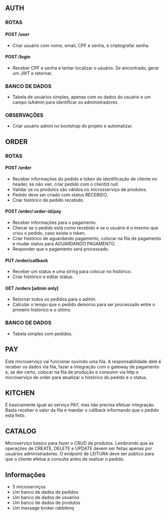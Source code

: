 ## AUTH
### ROTAS
#### POST /user
- Criar usuário com nome, email, CPF e senha, e criptografar senha.
#### POST /login
- Receber CPF e senha e tentar localizar o usuário. Se encontrado, gerar um JWT e retornar.
### BANCO DE DADOS
- Tabela de usuários simples, apenas com os dados do usuário e um campo isAdmin para identificar os administradores.
### OBSERVAÇÕES
- Criar usuário admin no bootstrap do projeto e automatizar.

## ORDER
### ROTAS
#### POST /order
- Receber informações do pedido e token de identificação de cliente no header, se não vier, criar pedido com o clientId null. 
- Validar se os produtos são válidos no microsserviço de produtos. 
- Pedido deve ser criado com status RECEBIDO. 
- Criar histórico de pedido recebido.
#### POST /order/:order-id/pay
- Receber informações para o pagamento. 
- Checar se o pedido está como recebido e se o usuário é o mesmo que criou o pedido, caso exista o token.
- Criar histórico de aguardando pagamento, colocar na fila de pagamento e mudar status para AGUARDANDO PAGAMENTO.
- Responder que o pagamento será processado.
#### PUT /order/callback
- Receber um status e uma string para colocar no histórico. 
- Criar histórico e editar status.
#### GET /orders [admin only]
- Retornar todos os pedidos para o admin. 
- Calcular o tempo que o pedido demorou para ser processado entre o primeiro histórico e o último.
### BANCO DE DADOS
- Tabela simples com pedidos.

## PAY
Este microserviço vai funcionar ouvindo uma fila. A responsabilidade dele é receber os dados via fila, fazer a integração com o gateway de pagamento e, se der certo, colocar na fila de produção e consumir via http o microserviço de order para atualizar o histórico do pedido e o status.

## KITCHEN
É basicamente igual ao serviço PAY, mas não precisa efetuar integração. Basta receber o valor da fila e mandar o callback informando que o pedido está feito.

## CATALOG
Microserviço básico para fazer o CRUD de produtos. Lembrando que as operações de CREATE, DELETE e UPDATE devem ser feitas apenas por usuários administradores. O endpoint de LEITURA deve ser público para que o cliente efetue a consulta antes de realizar o pedido.

## Informações

- 5 microserviços
- Um banco de dados de pedidos
- Um banco de dados de usuários
- Um banco de dados de produtos
- Um message broker rabbitmq

